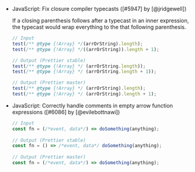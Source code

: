 <!--

Format:

- Category: Title ([#PR] by [@user])

  Description

  ```
  // Input
  Code Sample

  // Output (Prettier stable)
  Code Sample

  // Output (Prettier master)
  Code Sample
  ```

Details:

  Description: optional if the `Title` is enough to explain everything.

Examples:

- TypeScript: Correctly handle `//` in TSX ([#5728] by [@JamesHenry])

  Previously, putting `//` as a child of a JSX element in TypeScript led to an error
  because it was interpreted as a comment. Prettier master fixes this issue.

  <!-- prettier-ignore --\>
  ```js
  // Input
  const link = <a href="example.com">http://example.com</a>

  // Output (Prettier stable)
  // Error: Comment location overlaps with node location

  // Output (Prettier master)
  const link = <a href="example.com">http://example.com</a>;
  ```

-->

- JavaScript: Fix closure compiler typecasts ([#5947] by [@jridgewell])

  If a closing parenthesis follows after a typecast in an inner expression, the typecast would wrap everything to the that following parenthesis.

  <!-- prettier-ignore -->
  ```js
  // Input
  test(/** @type {!Array} */(arrOrString).length);
  test(/** @type {!Array} */((arrOrString)).length + 1);

  // Output (Prettier stable)
  test(/** @type {!Array} */ (arrOrString.length));
  test(/** @type {!Array} */ (arrOrString.length + 1));

  // Output (Prettier master)
  test(/** @type {!Array} */ (arrOrString).length);
  test(/** @type {!Array} */ (arrOrString).length + 1);
  ```
  
- JavaScript: Correctly handle comments in empty arrow function expressions ([#6086] by [@evilebottnawi])

   <!-- prettier-ignore -->
  ```js
  // Input
  const fn = (/*event, data*/) => doSomething(anything);
    
  // Output (Prettier stable)
  const fn = () => /*event, data*/ doSomething(anything);
    
  // Output (Prettier master)
  const fn = (/*event, data*/) => doSomething(anything);
  ```
